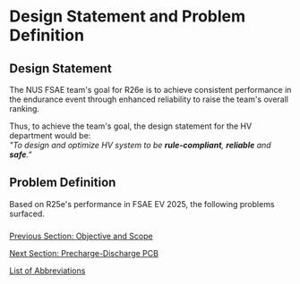 # Design Statement and Problem Definition

## Design Statement
The NUS FSAE team's goal for R26e is to achieve consistent performance in the endurance event through enhanced reliability to raise the team's overall ranking.  

Thus, to achieve the team's goal, the design statement for the HV department would be:  
_"To design and optimize HV system to be **rule-compliant**, **reliable** and **safe**."_

## Problem Definition
Based on R25e's performance in FSAE EV 2025, the following problems surfaced.

### 

[Previous Section: Objective and Scope](objective-and-scope.md)

[Next Section: Precharge-Discharge PCB](precharge-discharge-pcb.md)  

[List of Abbreviations](list-of-abbrev.md)
